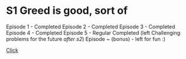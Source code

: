 # S1 Greed is good, sort of 

Episode 1 - Completed
Episode 2 - Completed
Episode 3 - Completed
Episode 4 - Completed
Episode 5 - Regular Completed (left Challenging problems for the future *after s2*)
Episode ~ (bonus) - left for fun :)

[Click](https://github.com/the-hyp0cr1t3/CC/tree/master/Beginner%20Topics/%5BS1%5D%20Greed%20is%20good%2C%20sort%20of)
